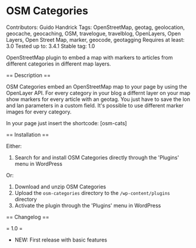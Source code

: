 OSM Categories
===================
Contributors: Guido Handrick
Tags: OpenStreetMap, geotag, geolocation, geocache, geocaching, OSM, travelogue, travelblog, OpenLayers, Open Layers, Open Street Map, marker, geocode, geotagging
Requires at least: 3.0
Tested up to: 3.4.1
Stable tag: 1.0 

OpenStreetMap plugin to embed a map with markers to articles from different categories in different map layers. 


== Description ==

OSM Categories embed an OpenStreetMap map to your page by using the OpenLayer API. For every category in your blog a differnt layer on your map show markers for every article with an geotag.
You just have to save the lon and lan parameters in a custom field. It's possible to use different marker images for every category.

In your page just insert the shortcode: [osm-cats] 

== Installation ==

Either:

1. Search for and install OSM Categories directly through the 'Plugins' menu in WordPress

Or:

1. Download and unzip OSM Categories
1. Upload the `osm-categories` directory to the `/wp-content/plugins` directory
1. Activate the plugin through the 'Plugins' menu in WordPress

== Changelog ==

= 1.0 =
* NEW: First release with basic features